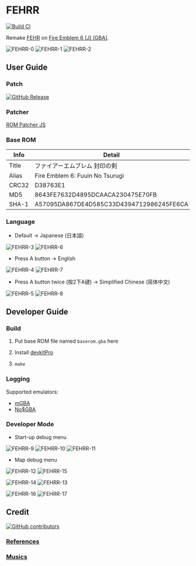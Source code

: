 # FEHRR

[![Build CI](https://github.com/laqieer/FEHRR/actions/workflows/build.yml/badge.svg)](https://github.com/laqieer/FEHRR/actions/workflows/build.yml)

Remake [FEHR](https://github.com/laqieer/FEHR) on [Fire Emblem 6 (J) (GBA)](https://ja.wikipedia.org/wiki/%E3%83%95%E3%82%A1%E3%82%A4%E3%82%A2%E3%83%BC%E3%82%A8%E3%83%A0%E3%83%96%E3%83%AC%E3%83%A0_%E5%B0%81%E5%8D%B0%E3%81%AE%E5%89%A3).

![FEHRR-0](https://github.com/user-attachments/assets/6c02fccf-1c34-44e4-8154-7eae984a41f3)
![FEHRR-1](https://github.com/user-attachments/assets/ce0cc91a-ddf9-4795-a8b3-224b09251d35)
![FEHRR-2](https://github.com/user-attachments/assets/70ff90d6-331f-486d-9629-008e33801d68)

## User Guide

### Patch

[![GitHub Release](https://img.shields.io/github/v/release/laqieer/FEHRR)](https://github.com/laqieer/FEHRR/releases/latest)

### Patcher

[ROM Patcher JS](https://www.marcrobledo.com/RomPatcher.js/)

### Base ROM

|Info|Detail|
|---|---|
|Title|ファイアーエムブレム 封印の剣|
|Alias|Fire Emblem 6: Fuuin No Tsurugi|
|CRC32|D38763E1|
|MD5|8643FE7632D4895DCAACA230475E70FB|
|SHA-1|A57095DA867DE4D585C33D4394712986245FE6CA|

### Language

- Default → Japanese (日本語)

![FEHRR-3](https://github.com/user-attachments/assets/d3903435-7612-4770-9e4d-33d1a1f6ef8c)
![FEHRR-6](https://github.com/user-attachments/assets/f5acbcf3-61d0-4144-966f-ee55da69c1fb)

- Press A button → English

![FEHRR-4](https://github.com/user-attachments/assets/48e45791-bd84-45a6-b9be-f88592104991)
![FEHRR-7](https://github.com/user-attachments/assets/a50609a5-5855-4860-9896-ba10b5f3cbe9)

- Press A button twice (按2下A键) → Simplified Chinese (简体中文)

![FEHRR-5](https://github.com/user-attachments/assets/97a444a4-1276-41cf-948a-6250853fe799)
![FEHRR-8](https://github.com/user-attachments/assets/fdcee892-8442-417d-87ca-e26565b92705)

## Developer Guide

### Build

1. Put base ROM file named `baserom.gba` here

1. Install [devkitPro](https://devkitpro.org/)

1. `make`

### Logging

Supported emulators:

- [mGBA](https://mgba.io/)
- [No$GBA](https://www.nogba.com/)

### Developer Mode

- Start-up debug menu

![FEHRR-9](https://github.com/user-attachments/assets/8beea15d-c658-4388-ba44-500fb773c6b8)
![FEHRR-10](https://github.com/user-attachments/assets/4dba8e10-7ff6-4912-a187-83bdbe9e6c2b)
![FEHRR-11](https://github.com/user-attachments/assets/beebe3d1-09ed-4695-8b20-6fb61371f6ff)

- Map debug menu

![FEHRR-12](https://github.com/user-attachments/assets/ffb65f04-b89a-4cfa-b0bf-0aef241afb7a)
![FEHRR-15](https://github.com/user-attachments/assets/5fc75cfd-c13b-4eb6-be9a-dae766c9cb62)

![FEHRR-14](https://github.com/user-attachments/assets/fd1c5c44-66e8-4bcc-a6e6-642cf781cf3e)
![FEHRR-13](https://github.com/user-attachments/assets/b3b7bff6-1c35-4d1b-a425-b82b7de365fc)

![FEHRR-16](https://github.com/user-attachments/assets/c49d4530-e140-42e6-adf6-1acc8d861b1f)
![FEHRR-17](https://github.com/user-attachments/assets/2e8adc6c-2747-4441-80ff-318ef6a1a404)

## Credit

[![GitHub contributors](https://img.shields.io/github/contributors/laqieer/FEHRR)](https://github.com/laqieer/FEHRR/graphs/contributors)

### [References](.gitmodules)

### [Musics](music/appeared_musics.json)
